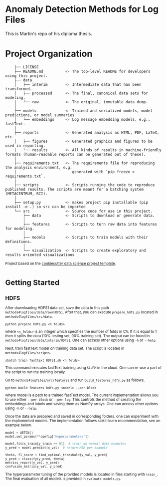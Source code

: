 # Anomaly Detection Methods for Log Files
This is Martin's repo of his diploma thesis. 

# Project Organization
```
    ├── LICENSE
    ├── README.md          <- The top-level README for developers using this project.
    ├── data
    │   ├── interim        <- Intermediate data that has been transformed.
    │   ├── processed      <- The final, canonical data sets for modeling.
    │   └── raw            <- The original, immutable data dump.
    │
    ├── models             <- Trained and serialized models, model predictions, or model summaries
    │   └── embeddings     <- Log message embedding models, e.g., fastText.
    │
    ├── reports            <- Generated analysis as HTML, PDF, LaTeX, etc.
    │   ├── figures        <- Generated graphics and figures to be used in reporting.
    │   └── results        <- All kinds of results in machine-friendly formats (human-readable reports can be generated out of these).
    │
    ├── requirements.txt   <- The requirements file for reproducing the analysis environment, e.g.
    │                         generated with `pip freeze > requirements.txt`.
    │
    ├── scripts            <- Scripts running the code to reproduce published results. The scripts are meant for a batching system (METACENTRUM, RCI).
    │
    ├── setup.py           <- makes project pip installable (pip install -e .) so src can be imported
    └── src                <- Source code for use in this project.
        ├── data           <- Scripts to download or generate data.
        │
        ├── features       <- Scripts to turn raw data into features for modeling.
        │
        ├── models         <- Scripts to train models with their definitions.
        │
        └── visualization  <- Scripts to create exploratory and results oriented visualizations

```

<p><small>Project based on the <a target="_blank" href="https://drivendata.github.io/cookiecutter-data-science/">cookiecutter data science project template</a>.

# Getting Started

## HDFS

After downloading HDFS1 data set, save the data to this path `methods4logfiles/data/raw/HDFS1`. After that, you can execute `prepare_hdfs.py` located in `methods4logfiles/src/data`.

```
python prepare_hdfs.py <n_folds>
```

where `<n_folds>` is an integer which specifies the number of folds in CV. If it is equal to 1 then it splits the data (10% testing set, 90% training set). The output can be found in `methods4logfiles/data/interim/HDFS1`. One can access other options using `-h` or `--help`.

Next, train fastText model on training data set. The script is located in `methods4logfiles/scripts`.

```
sbatch train_fasttext_HDFS1.sh <n_folds>
```

This command executes fastText training using `SLURM` in the cloud. One can re-use a part of the script to run the training locally.

Go to `methods4logfiles/src/features` and run `build_features_hdfs.py` as follows.

```
python build_features_hdfs.py <model> --per-block
```

where model is a path to a trained fastText model. The current implementation allows you to use either `--per-block` or `--per-log`. This controls the method of creating the embeddings and labels and saving them as NumPy arrays. One can access other options using `-h` or `--help`.

Once the data are prepared and saved in corresponding folders, one can experiment with the implemented models. The implementation follows scikit-learn recommendation, see an example below.

```python
model = AETCN()
model.set_params(**config['hyperparameters'])

model.fit(x_train[y_train == 0])  # train on normal data examples
y_pred = model.predict(x_val)  # return MSE per example

theta, f1_score = find_optimal_threshold(y_val, y_pred)
y_pred = classify(y_pred, theta)
metrics_report(y_val, y_pred)
confusion_matrix(y_val, y_pred)
```

The hyperparameter tuning of the provided models is located in files starting with `train_`. The final evaluation of all models is provided in `evaluate models.py`.
